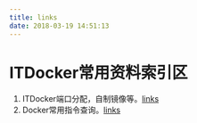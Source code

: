 ```yaml
---
title: links
date: 2018-03-19 14:51:13
---
```

# ITDocker常用资料索引区
1. ITDocker端口分配，自制镜像等。[links](http://itdocker.rd.tp-link.net:9002/2018/03/17/ITDocker%E8%B5%84%E6%96%99%E6%B8%85%E5%8D%95/)
2. Docker常用指令查询。[links](http://itdocker.rd.tp-link.net:9002/2018/03/19/docker%E5%B8%B8%E7%94%A8%E6%8C%87%E4%BB%A4%E6%B1%87%E6%80%BB/)